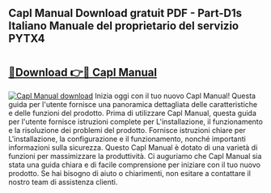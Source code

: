 ## Capl Manual Download gratuit PDF - Part-D1s Italiano Manuale del proprietario del servizio PYTX4

# <h2><a href="http://dfa1dh.blite.top/?on=Capl+Manual">🔗Download 👉🔴 Capl Manual</a></h2>

[![Capl Manual download](https://i.imgur.com/lujVjoI.png)](http://dfa1dh.blite.top/?on=Capl+Manual)
Inizia oggi con il tuo nuovo Capl Manual! Questa guida per l'utente fornisce una panoramica dettagliata delle caratteristiche e delle funzioni del prodotto. Prima di utilizzare Capl Manual, questa guida per l'utente fornisce istruzioni complete per L'installazione, il funzionamento e la risoluzione dei problemi del prodotto. Fornisce istruzioni chiare per L'installazione, la configurazione e il funzionamento, nonché importanti informazioni sulla sicurezza. Questo Capl Manual è dotato di una varietà di funzioni per massimizzare la produttività. Ci auguriamo che Capl Manual sia stata una guida chiara e di facile comprensione per iniziare con il tuo nuovo prodotto. Se hai bisogno di aiuto o chiarimenti, non esitare a contattare il nostro team di assistenza clienti.
